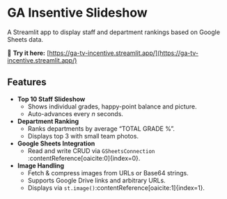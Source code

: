 # GA Insentive Slideshow

A Streamlit app to display staff and department rankings based on Google Sheets data.

🔗 **Try it here:** [https://ga-tv-incentive.streamlit.app/](https://ga-tv-incentive.streamlit.app/)

## Features

- **Top 10 Staff Slideshow**  
  - Shows individual grades, happy-point balance and picture.  
  - Auto-advances every *n* seconds.  
- **Department Ranking**  
  - Ranks departments by average “TOTAL GRADE %”.  
  - Displays top 3 with small team photos.  
- **Google Sheets Integration**  
  - Read and write CRUD via `GSheetsConnection`&#8203;:contentReference[oaicite:0]{index=0}.  
- **Image Handling**  
  - Fetch & compress images from URLs or Base64 strings.  
  - Supports Google Drive links and arbitrary URLs.  
  - Displays via `st.image()`&#8203;:contentReference[oaicite:1]{index=1}.
  